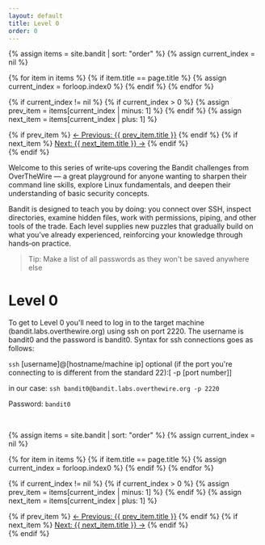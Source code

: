 ```yaml
---
layout: default
title: Level 0
order: 0
---
```


{% assign items = site.bandit | sort: "order" %}
{% assign current_index = nil %}

{% for item in items %}
  {% if item.title == page.title %}
    {% assign current_index = forloop.index0 %}
  {% endif %}
{% endfor %}

{% if current_index != nil %}
  {% if current_index > 0 %}
    {% assign prev_item = items[current_index | minus: 1] %}
  {% endif %}
  {% assign next_item = items[current_index | plus: 1] %}
  
  <nav class="nav-bandit">
    {% if prev_item %}
      <a class="prev" href="{{ prev_item.url | relative_url }}">← Previous: {{ prev_item.title }}</a>
    {% endif %}
    {% if next_item %}
      <a class="next" href="{{ next_item.url | relative_url }}">Next: {{ next_item.title }} →</a>
    {% endif %}
  </nav>
{% endif %}

<br>

Welcome to this series of write‑ups covering the Bandit challenges from OverTheWire — a great playground for anyone wanting to sharpen their command line skills, explore Linux fundamentals, and deepen their understanding of basic security concepts.

Bandit is designed to teach you by doing: you connect over SSH, inspect directories, examine hidden files, work with permissions, piping, and other tools of the trade. Each level supplies new puzzles that gradually build on what you’ve already experienced, reinforcing your knowledge through hands‑on practice.

> Tip: Make a list of all passwords as they won't be saved anywhere else

# Level 0

To get to Level 0 you'll need to log in to the target machine (bandit.labs.overthewire.org) using ssh on port 2220. The username is bandit0 and the password is bandit0.
Syntax for ssh connections goes as follows:

`ssh` [username]@[hostname/machine ip] optional (if the port you're connecting to is different from the standard 22):[ -p [port number]]

in our case:
`ssh bandit0@bandit.labs.overthewire.org -p 2220`

Password: `bandit0`

<br>

{% assign items = site.bandit | sort: "order" %}
{% assign current_index = nil %}

{% for item in items %}
  {% if item.title == page.title %}
    {% assign current_index = forloop.index0 %}
  {% endif %}
{% endfor %}

{% if current_index != nil %}
  {% if current_index > 0 %}
    {% assign prev_item = items[current_index | minus: 1] %}
  {% endif %}
  {% assign next_item = items[current_index | plus: 1] %}
  
  <nav class="nav-bandit">
    {% if prev_item %}
      <a class="prev" href="{{ prev_item.url | relative_url }}">← Previous: {{ prev_item.title }}</a>
    {% endif %}
    {% if next_item %}
      <a class="next" href="{{ next_item.url | relative_url }}">Next: {{ next_item.title }} →</a>
    {% endif %}
  </nav>
{% endif %}
